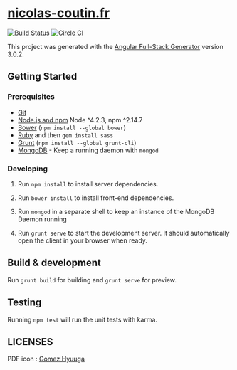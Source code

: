 # [nicolas-coutin.fr](https://www.nicolas-coutin.fr/)

[![Build Status](https://travis-ci.org/Ilshidur/nicolas-coutin.fr.svg)](https://travis-ci.org/Ilshidur/nicolas-coutin.fr)
[![Circle CI](https://img.shields.io/circleci/project/Ilshidur/nicolas-coutin.fr/dev.svg)](https://circleci.com/gh/Ilshidur/nicolas-coutin.fr)

This project was generated with the [Angular Full-Stack Generator](https://github.com/DaftMonk/generator-angular-fullstack) version 3.0.2.

## Getting Started

### Prerequisites

- [Git](https://git-scm.com/)
- [Node.js and npm](nodejs.org) Node ^4.2.3, npm ^2.14.7
- [Bower](bower.io) (`npm install --global bower`)
- [Ruby](https://www.ruby-lang.org) and then `gem install sass`
- [Grunt](http://gruntjs.com/) (`npm install --global grunt-cli`)
- [MongoDB](https://www.mongodb.org/) - Keep a running daemon with `mongod`

### Developing

1. Run `npm install` to install server dependencies.

2. Run `bower install` to install front-end dependencies.

3. Run `mongod` in a separate shell to keep an instance of the MongoDB Daemon running

4. Run `grunt serve` to start the development server. It should automatically open the client in your browser when ready.

## Build & development

Run `grunt build` for building and `grunt serve` for preview.

## Testing

Running `npm test` will run the unit tests with karma.

## LICENSES

PDF icon : [Gomez Hyuuga](http://www.softicons.com/designers/gomez-hyuuga)